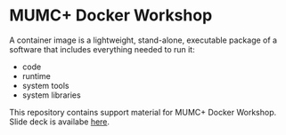 # MUMC+ Docker Workshop

A container image is a lightweight, stand-alone, executable package of a software that includes everything needed to run it:
* code
* runtime
* system tools
* system libraries

This repository contains support material for MUMC+ Docker Workshop. Slide deck is availabe [here](https://slides.com/inesmendes/containers-workshop-umcm).
